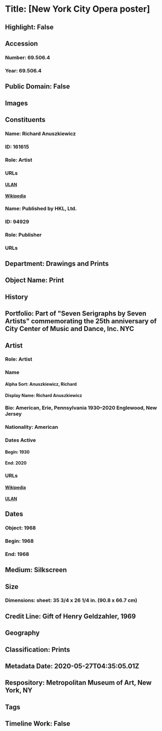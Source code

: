 # Title: [New York City Opera poster]
## Highlight: False
## Accession
### Number: 69.506.4
### Year: 69.506.4
## Public Domain: False
## Images
## Constituents
### Name: Richard Anuszkiewicz
### ID: 161615
### Role: Artist
### URLs
#### [ULAN](http://vocab.getty.edu/page/ulan/500025580)
#### [Wikipedia](https://www.wikidata.org/wiki/Q558505)
### Name: Published by HKL, Ltd.
### ID: 94929
### Role: Publisher
### URLs
## Department: Drawings and Prints
## Object Name: Print
## History
## Portfolio: Part of "Seven Serigraphs by Seven Artists" commemorating the 25th anniversary of City Center of Music and Dance, Inc. NYC
## Artist
### Role: Artist
### Name
#### Alpha Sort: Anuszkiewicz, Richard
#### Display Name: Richard Anuszkiewicz
### Bio: American, Erie, Pennsylvania 1930–2020 Englewood, New Jersey
### Nationality: American
### Dates Active
#### Begin: 1930
#### End: 2020
### URLs
#### [Wikipedia](https://www.wikidata.org/wiki/Q558505)
#### [ULAN](http://vocab.getty.edu/page/ulan/500025580)
## Dates
### Object: 1968
### Begin: 1968
### End: 1968
## Medium: Silkscreen
## Size
### Dimensions: sheet: 35 3/4 x 26 1/4 in. (90.8 x 66.7 cm)
## Credit Line: Gift of Henry Geldzahler, 1969
## Geography
## Classification: Prints
## Metadata Date: 2020-05-27T04:35:05.01Z
## Respository: Metropolitan Museum of Art, New York, NY
## Tags
## Timeline Work: False